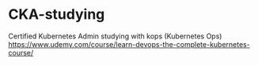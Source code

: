 # CKA-studying
Certified Kubernetes Admin studying with kops (Kubernetes Ops) https://www.udemy.com/course/learn-devops-the-complete-kubernetes-course/
